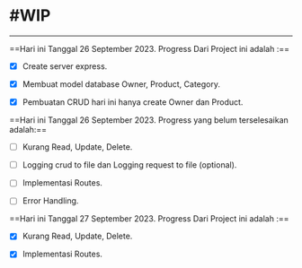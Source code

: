 # #WIP
---
==Hari ini Tanggal 26 September 2023. Progress Dari Project ini adalah :== 
- [x] Create server express.
- [x] Membuat model database Owner, Product, Category.
- [x] Pembuatan CRUD hari ini hanya create Owner dan Product.


==Hari ini Tanggal 26 September 2023. Progress yang belum terselesaikan adalah:==
- [ ] Kurang Read, Update, Delete.
- [ ] Logging crud to file dan Logging request to file (optional).
- [ ] Implementasi Routes.
- [ ] Error Handling.


==Hari ini Tanggal 27 September 2023. Progress Dari Project ini adalah :== 
- [x] Kurang Read, Update, Delete.
- [x] Implementasi Routes.


